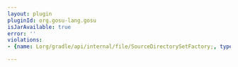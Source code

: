 ```yaml
---
layout: plugin
pluginId: org.gosu-lang.gosu
isJarAvailable: true
error: ''
violations:
- {name: Lorg/gradle/api/internal/file/SourceDirectorySetFactory;, type: internal-api-usage}

---
```

